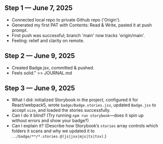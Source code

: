 ## Step 1 — June 7, 2025
- Connected local repo to private Github repo ('Origin').
- Generated my first PAT with Contents: Read & Write, pasted it at push prompt.
- First push was successful; branch 'main' now tracks 'origin/main'.
- Feeling: relief and clarity on remote.

## Step 2 — June 9, 2025
- Created Badge.jsx, committed & pushed.  
- Feels solid." >> JOURNAL.md

## Step 3 — June 9, 2025
- What I did: initialized Storybook in the project, configured it for React/webpack5, wrote `badge/Badge.stories.jsx`, updated `Badge.jsx` to accept `size`, and loaded the stories successfully.
- Can I do it blind? (Try running `npm run storybook`—does it spin up without errors and show your badge?)
- Can I explain it? (Describe how Storybook’s `stories` array controls which folders it scans and why we updated it to `../badge/**/*.stories.@(js|jsx|mjs|ts|tsx)`.)